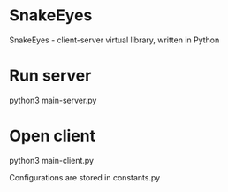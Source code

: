 # SnakeEyes
SnakeEyes - client-server virtual library, written in Python

# Run server
python3 main-server.py

# Open client
python3 main-client.py

Configurations are stored in constants.py
